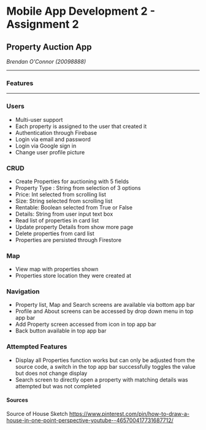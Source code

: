 # Mobile App Development 2 - Assignment 2
## Property Auction App
_Brendan O'Connor (20098888)_
___
### Features
___
### Users
- Multi-user support
- Each property is assigned to the user that created it
- Authentication through Firebase
- Login via email and password
- Login via Google sign in
- Change user profile picture

### CRUD
- Create Properties for auctioning with 5 fields
 - Property Type : String from selection of 3 options
 - Price: Int selected from scrolling list
 - Size: String selected from scrolling list
 - Rentable: Boolean selected from True or False
 - Details: String from user input text box
- Read list of properties in card list
- Update property Details from show more page
- Delete properties from card list
- Properties are persisted through Firestore

### Map
- View map with properties shown
- Properties store location they were created at

### Navigation
- Property list, Map and Search screens are available via bottom app bar
- Profile and About screens can be accessed by drop down menu in top app bar
- Add Property screen accessed from icon in top app bar
- Back button available in top app bar

### Attempted Features
- Display all Properties function works but can only be adjusted from the source code, a switch in the top app bar successfully toggles the value but does not change display
- Search screen to directly open a property with matching details was attempted but was not completed
  
#### Sources
Source of House Sketch
https://www.pinterest.com/pin/how-to-draw-a-house-in-one-point-perspective-youtube--465700417731687712/

